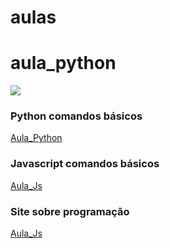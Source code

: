 # aulas
# aula_python
<a href="https://Almanaqueskills.github.io/aulas/" target="_blank"><img src="https://user-images.githubusercontent.com/118356594/204062566-cd8e2af5-2118-4eb3-a64b-88a8ff102312.jpg"/></a>
<main>
         <nav class="card"> <!--tecnica para colocar imagem que estão em tanho desigual-->
             <h3>Python comandos básicos</h3>
             <a href="https://colab.research.google.com/drive/19QpZ-LU2Rjx5v9l7VkP4Y-kNs_1ezzic?hl=pt-BR#scrollTo=f2c5f2ab" class="btn">Aula_Python</a>
         </nav>
         <nav class="card"> <!--tecnica para colocar imagem que estão em tanho desigual-->
            <h3>Javascript comandos básicos</h3>
            <a href="https://colab.research.google.com/drive/1iMcdLMpKTfAEO2HAKE7VdA-prZ8sHjCu?hl=pt-BR" class="btn">Aula_Js</a>
        </nav>
        <nav class="card"> <!--tecnica para colocar imagem que estão em tanho desigual-->
            <h3>Site sobre programação</h3>
            <a href="https://blog.betrybe.com/css/css-margin/" class="btn">Aula_Js</a>
        </nav>
</main>
